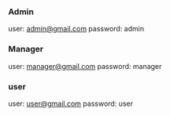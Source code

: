 ### Admin

user: admin@gmail.com
password: admin

### Manager

user: manager@gmail.com
password: manager

### user

user: user@gmail.com
password: user

